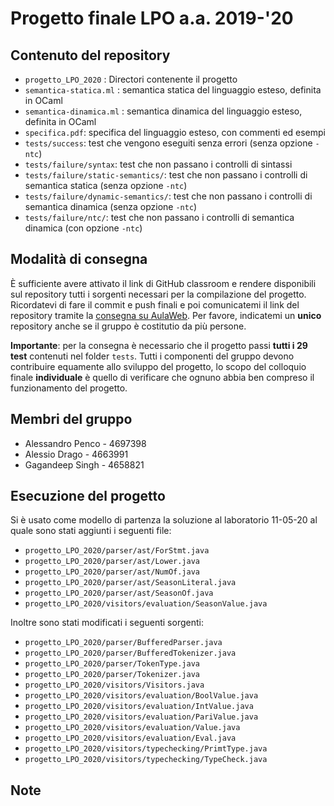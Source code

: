 # Progetto finale LPO a.a. 2019-'20

## Contenuto del repository

* `progetto_LPO_2020` : Directori contenente il progetto
* `semantica-statica.ml` : semantica statica del linguaggio esteso, definita in OCaml
* `semantica-dinamica.ml` : semantica dinamica del linguaggio esteso, definita in OCaml
* `specifica.pdf`: specifica del linguaggio esteso, con commenti ed esempi
* `tests/success`: test che vengono eseguiti senza errori (senza opzione `-ntc`)
* `tests/failure/syntax`: test che non passano i controlli di sintassi 
* `tests/failure/static-semantics/`: test che non passano i controlli di semantica statica (senza opzione `-ntc`)
* `tests/failure/dynamic-semantics/`: test che non passano i controlli di semantica dinamica (senza opzione `-ntc`)
* `tests/failure/ntc/`: test che non passano i controlli di semantica dinamica (con opzione `-ntc`)

## Modalità di consegna

È sufficiente avere attivato il link di GitHub classroom e rendere disponibili sul repository tutti i sorgenti necessari
per la compilazione del progetto. Ricordatevi di fare il commit e push finali e poi comunicatemi il link
del repository tramite la [consegna su AulaWeb](https://2019.aulaweb.unige.it/mod/assign/view.php?id=20793). 
Per favore, indicatemi un **unico** repository anche se il gruppo è costitutio da più persone.

**Importante**: per la consegna è necessario che il progetto passi **tutti i 29 test** contenuti nel folder `tests`.
Tutti i componenti del gruppo devono contribuire equamente allo sviluppo del progetto, lo scopo del colloquio finale **individuale**
è quello di verificare che ognuno abbia ben compreso il funzionamento del progetto.

## Membri del gruppo

* Alessandro Penco - 4697398
* Alessio Drago - 4663991
* Gagandeep Singh - 4658821

## Esecuzione del progetto

Si è usato come modello di partenza la soluzione al laboratorio 11-05-20 al quale sono stati aggiunti i seguenti file:
* `progetto_LPO_2020/parser/ast/ForStmt.java`
* `progetto_LPO_2020/parser/ast/Lower.java`
* `progetto_LPO_2020/parser/ast/NumOf.java`
* `progetto_LPO_2020/parser/ast/SeasonLiteral.java`
* `progetto_LPO_2020/parser/ast/SeasonOf.java`
* `progetto_LPO_2020/visitors/evaluation/SeasonValue.java`

Inoltre sono stati modificati i seguenti sorgenti:
* `progetto_LPO_2020/parser/BufferedParser.java`
* `progetto_LPO_2020/parser/BufferedTokenizer.java`
* `progetto_LPO_2020/parser/TokenType.java`
* `progetto_LPO_2020/parser/Tokenizer.java`
* `progetto_LPO_2020/visitors/Visitors.java`
* `progetto_LPO_2020/visitors/evaluation/BoolValue.java`
* `progetto_LPO_2020/visitors/evaluation/IntValue.java`
* `progetto_LPO_2020/visitors/evaluation/PariValue.java`
* `progetto_LPO_2020/visitors/evaluation/Value.java`
* `progetto_LPO_2020/visitors/evaluation/Eval.java`
* `progetto_LPO_2020/visitors/typechecking/PrimtType.java`
* `progetto_LPO_2020/visitors/typechecking/TypeCheck.java`

## Note
